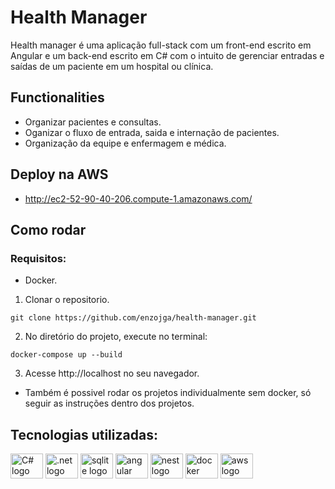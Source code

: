# Health Manager

Health manager é uma aplicação full-stack com um front-end escrito em Angular e um back-end escrito em C# com o intuito de gerenciar entradas e saídas de um paciente em um hospital ou clínica.
 
## Functionalities

- Organizar pacientes e consultas.
- Oganizar o fluxo de entrada, saida e internação de pacientes.
- Organização da equipe e enfermagem e médica.

## Deploy na AWS

- http://ec2-52-90-40-206.compute-1.amazonaws.com/

## Como rodar
### Requisitos:

- Docker.

1. Clonar o repositorio.


```git clone https://github.com/enzojga/health-manager.git```


2. No diretório do projeto, execute no terminal:


```docker-compose up --build```

3. Acesse http://localhost no seu navegador.

- Também é possivel rodar os projetos individualmente sem docker, só seguir as instruções dentro dos projetos.


## Tecnologias utilizadas:

<div align="left">
  <img src="https://cdn.jsdelivr.net/gh/devicons/devicon@latest/icons/csharp/csharp-original.svg" height="40" width="52" alt="C# logo" />
  <img src="https://cdn.jsdelivr.net/gh/devicons/devicon@latest/icons/dot-net/dot-net-plain.svg" height="40" width="52" alt=".net logo"/>
  <img src="https://cdn.jsdelivr.net/gh/devicons/devicon@latest/icons/sqlite/sqlite-original-wordmark.svg" height="40" width="52" alt="sqlite logo"  />
  <img src="https://cdn.jsdelivr.net/gh/devicons/devicon@latest/icons/angular/angular-original.svg" height="40" width="52" alt="angular logo"  />
  <img src="https://cdn.jsdelivr.net/gh/devicons/devicon@latest/icons/typescript/typescript-original.svg" height="40" width="52" alt="nest logo"/>
  <img src="https://cdn.jsdelivr.net/gh/devicons/devicon@latest/icons/docker/docker-plain-wordmark.svg" height="40" width="52" alt="docker logo"/>
  <img src="https://cdn.jsdelivr.net/gh/devicons/devicon@latest/icons/amazonwebservices/amazonwebservices-plain-wordmark.svg" height="40" width="52" alt="aws logo"/>
</div>
